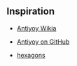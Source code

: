 

## Inspiration

* [Antiyoy Wikia](http://antiyoy.wikia.com/wiki/Antiyoy_Wikia)
* [Antiyoy on GitHub](https://github.com/yiotro/Antiyoy)


* [hexagons](https://www.redblobgames.com/grids/hexagons/)

